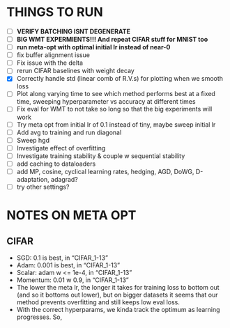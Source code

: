 # THINGS TO RUN
- [ ] **VERIFY BATCHING ISNT DEGENERATE**
- [ ] **BIG WMT EXPERMIENTS!!! And repeat CIFAR stuff for MNIST too**
- [ ] **run meta-opt with optimal initial lr instead of near-0**
- [ ] fix buffer alignment issue
- [ ] Fix issue with the delta
- [ ] rerun CIFAR baselines with weight decay
- [X] Correctly handle std (linear comb of R.V.s) for plotting when we smooth loss
- [ ] Plot along varying time to see which method performs best at a fixed time, sweeping hyperparameter vs accuracy at different times
- [ ] Fix eval for WMT to not take so long so that the big experiments will work
- [ ] Try meta opt from initial lr of 0.1 instead of tiny, maybe sweep initial lr
- [ ] Add avg to training and run diagonal
- [ ] Sweep hgd
- [ ] Investigate effect of overfitting
- [ ] Investigate training stability & couple w sequential stability
- [ ] add caching to dataloaders
- [ ] add MP, cosine, cyclical learning rates, hedging, AGD, DoWG, D-adaptation, adagrad?
- [ ] try other settings?

# NOTES ON META OPT
## CIFAR
- SGD: 0.1 is best, in “CIFAR_1-13”
- Adam: 0.001 is best, in “CIFAR_1-13”
- Scalar: adam w <= 1e-4, in “CIFAR_1-13”
- Momentum: 0.01 w 0.9, in “CIFAR_1-13”
- The lower the meta lr, the longer it takes for training loss to bottom out (and so it bottoms out lower), but on bigger datasets it seems that our method prevents overfitting and still keeps low eval loss. 
- With the correct hyperparams, we kinda track the optimum as learning progresses. So, 



